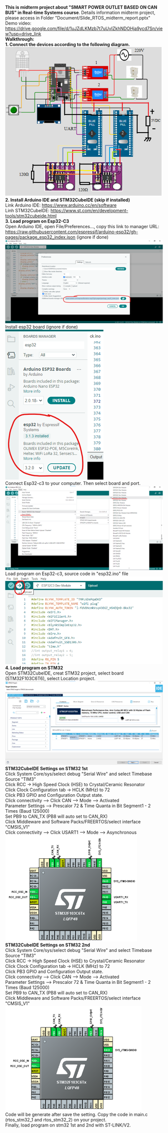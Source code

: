 **This is midterm project about "SMART POWER OUTLET BASED ON CAN BUS" in Real-time Systems course**. Details information midterm project, please access in Folder "Document/Slide_RTOS_midterm_report.pptx"  
Demo video: https://drive.google.com/file/d/1uJZdLKMzb7t7uUvIZkhNDOHja9ycd7Sn/view?usp=drive_link  
**Walkthrough:**  
**1. Connect the devices according to the following diagram.**  
![Circuit](Document/circuit.png)  
**2. Install Arduino IDE and STM32CubeIDE (skip if installed)**  
Link Arduino IDE: https://www.arduino.cc/en/software  
Linh STM32CubeIDE: https://www.st.com/en/development-tools/stm32cubeide.html  
**3. Load program on Esp32-C3**  
Open Arduino IDE, open File/Preferences..., copy this link to manager URL: https://raw.githubusercontent.com/espressif/arduino-esp32/gh-pages/package_esp32_index.json (ignore if done)  
![Circuit](img_source/arduino1.png)  
Install esp32 board (ignore if done)  
![Circuit](img_source/arduino2.png)  
Connect Esp32-c3 to your computer. Then select board and port.  
![Circuit](img_source/arduino3.png)  
Load program on Esp32-c3, source code in "esp32.ino" file  
![Circuit](img_source/arduino4.png)  
**4. Load program on STM32**  
Open STM32CubeIDE, creat STM32 project, select board (STM32F103C6T6), select Location project.  
![Circuit](img_source/stm1.png)  
**STM32CubeIDE Settings on STM32 1st**  
Click System Core/sys/select debug "Serial Wire" and select Timebase Source "TIM3"  
Click RCC → High Speed Clock (HSE) to Crystal/Ceramic Resonator  
Click Clock Configuration tab → HCLK (MHz) to 72  
Click PB3 GPIO and Configuration Output state.  
Click connectivity --> Click CAN --> Mode --> Activated  
Parameter Settings --> Prescalor 72 & Time Quanta in Bit Segment1 - 2 Times (Baud 125000)  
Set PB9 to CAN_TX (PB8 will auto set to CAN_RX)  
Click Middleware and Software Packs/FREERTOS/select interface "CMSIS_V1"  
Click connectivity --> Click USART1 --> Mode --> Asynchronous  
![Circuit](img_source/stm2.png)  
**STM32CubeIDE Settings on STM32 2nd**  
Click System Core/sys/select debug "Serial Wire" and select Timebase Source "TIM3"  
Click RCC → High Speed Clock (HSE) to Crystal/Ceramic Resonator  
Click Clock Configuration tab → HCLK (MHz) to 72  
Click PB3 GPIO and Configuration Output state.  
Click connectivity --> Click CAN --> Mode --> Activated  
Parameter Settings --> Prescalor 72 & Time Quanta in Bit Segment1 - 2 Times (Baud 125000)  
Set PB9 to CAN_TX (PB8 will auto set to CAN_RX)  
Click Middleware and Software Packs/FREERTOS/select interface "CMSIS_V1"  
![Circuit](img_source/stm3.png)  
Code will be generate after save the setting. Copy the code in main.c (rtos_stm32_1 and rtos_stm32_2) on your project.  
Finally, load program on stm32 1st and 2nd with ST-LINK/V2.
